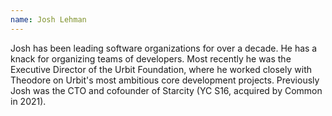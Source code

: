```yaml
---
name: Josh Lehman
---
```


Josh has been leading software organizations for over a decade. He has a knack for organizing teams of developers. Most recently he was the Executive Director of the Urbit Foundation, where he worked closely with Theodore on Urbit's most ambitious core development projects. Previously Josh was the CTO and cofounder of Starcity (YC S16, acquired by Common in 2021).